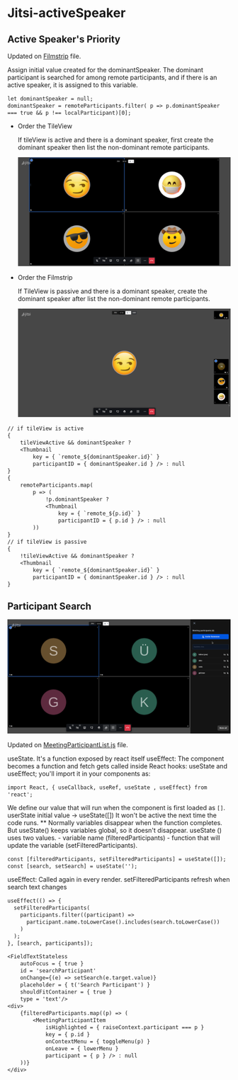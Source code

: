 # Jitsi-activeSpeaker

## Active Speaker's Priority

Updated on [Filmstrip](https://github.com/bayraktarulku/jitsi-projects/blob/main/activeSpeaker/jitsi-meet/react/features/filmstrip/components/web/Filmstrip.js) file.

Assign initial value created for the dominantSpeaker.
The dominant participant is searched for among remote participants, and if there is an active speaker, it is assigned to this variable.
```
let dominantSpeaker = null;
dominantSpeaker = remoteParticipants.filter( p => p.dominantSpeaker === true && p !== localParticipant)[0];
```

* Order the TileView

    If tileView is active and there is a dominant speaker, first create the dominant speaker then list the non-dominant remote participants.

    ![Order the TileView](../images/tileview.gif)

* Order the Filmstrip

    If TileView is passive and there is a dominant speaker, create the dominant speaker after list the non-dominant remote participants.

    ![Order the Filmstrip](../images/filmstrip.gif)

```
// if tileView is active
{
    tileViewActive && dominantSpeaker ?
    <Thumbnail
        key = { `remote_${dominantSpeaker.id}` }
        participantID = { dominantSpeaker.id } /> : null
}
{
    remoteParticipants.map(
        p => (
            !p.dominantSpeaker ?
            <Thumbnail
                key = { `remote_${p.id}` }
                participantID = { p.id } /> : null
        ))
}
// if tileView is passive
{
    !tileViewActive && dominantSpeaker ?
    <Thumbnail
        key = { `remote_${dominantSpeaker.id}` }
        participantID = { dominantSpeaker.id } /> : null
}
```

## Participant Search

![Participant Search](../images/search.gif)

Updated on [MeetingParticipantList.js](https://github.com/bayraktarulku/jitsi-projects/blob/main/activeSpeaker/jitsi-meet/react/features/participants-pane/components/MeetingParticipantList.js) file.

useState. It's a function exposed by react itself
useEffect: The component becomes a function and fetch gets called inside
React hooks: useState and useEffect; you'll import it in your components as:

```
import React, { useCallback, useRef, useState , useEffect} from 'react';
```

We define our value that will run when the component is first loaded as `[]`.
userState initial value -> useState([])
It won't be active the next time the code runs.
** Normally variables disappear when the function completes. But useState()
   keeps variables global, so it doesn't disappear.
useState () uses two values.
    - variable name (filteredParticipants)
    - function that will update the variable (setFilteredParticipants).
```
const [filteredParticipants, setFilteredParticipants] = useState([]);
const [search, setSearch] = useState('');
```

useEffect: Called again in every render. setFilteredParticipants refresh when search text changes
```
useEffect(() => {
  setFilteredParticipants(
    participants.filter((participant) =>
      participant.name.toLowerCase().includes(search.toLowerCase())
    )
  );
}, [search, participants]);
```


```
<FieldTextStateless
    autoFocus = { true }
    id = 'searchParticipant'
    onChange={(e) => setSearch(e.target.value)}
    placeholder = { t('Search Participant') }
    shouldFitContainer = { true }
    type = 'text'/>
<div>
    {filteredParticipants.map((p) => (
        <MeetingParticipantItem
            isHighlighted = { raiseContext.participant === p }
            key = { p.id }
            onContextMenu = { toggleMenu(p) }
            onLeave = { lowerMenu }
            participant = { p } /> : null
    ))}
</div>
```
